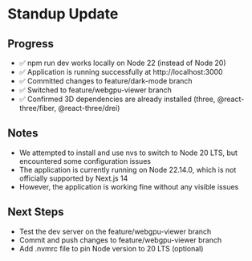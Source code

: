 # Standup Update

## Progress
- ✅ npm run dev works locally on Node 22 (instead of Node 20)
- ✅ Application is running successfully at http://localhost:3000
- ✅ Committed changes to feature/dark-mode branch
- ✅ Switched to feature/webgpu-viewer branch
- ✅ Confirmed 3D dependencies are already installed (three, @react-three/fiber, @react-three/drei)

## Notes
- We attempted to install and use nvs to switch to Node 20 LTS, but encountered some configuration issues
- The application is currently running on Node 22.14.0, which is not officially supported by Next.js 14
- However, the application is working fine without any visible issues

## Next Steps
- Test the dev server on the feature/webgpu-viewer branch
- Commit and push changes to feature/webgpu-viewer branch
- Add .nvmrc file to pin Node version to 20 LTS (optional)